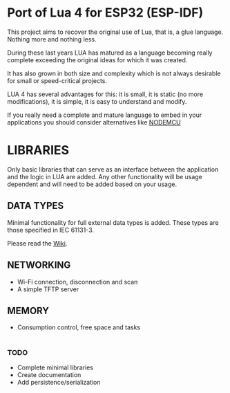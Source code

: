 # Port of Lua 4 for ESP32 (ESP-IDF)

This project aims to recover the original use of Lua, that is, a glue language. Nothing more and nothing less.

During these last years LUA has matured as a language becoming really complete exceeding the original ideas for which it was created.

It has also grown in both size and complexity which is not always desirable for small or speed-critical projects.

LUA 4 has several advantages for this: it is small, it is static (no more modifications), it is simple, it is easy to understand and modify.

If you really need a complete and mature language to embed in your applications you should consider alternatives like [NODEMCU](https://nodemcu.readthedocs.io/en/release/)

# LIBRARIES

Only basic libraries that can serve as an interface between the application and the logic in LUA are added. Any other functionality will be usage dependent and will need to be added based on your usage.

## DATA TYPES
Minimal functionality for full external data types is added. These types are those specified in IEC 61131-3.<p>
Please read the [Wiki](https://github.com/hiperiondev/esp32_lua_glue/wiki).

## NETWORKING
- Wi-Fi connection, disconnection and scan
- A simple TFTP server

## MEMORY
- Consumption control, free space and tasks

#
### TODO
- Complete minimal libraries
- Create documentation
- Add persistence/serialization 
